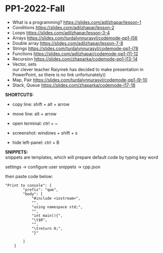 # PP1-2022-Fall

- What is a programming?
https://slides.com/adilzhapar/lesson-1
- Conditions
https://slides.com/adilzhapar/lesson-2
- Loops
https://slides.com/adilzhapar/lesson-3-4
- Arrays
https://slides.com/turdalynnurasyl/codemode-pp1-l56
- Double array
https://slides.com/adilzhapar/lesson-7-8
- Strings
https://slides.com/turdalynnurasyl/codemode-pp1-l78
- Functions
https://slides.com/adilzhapar/codemode-pp1-l11-12
- Recursion
https://slides.com/zhaparka/codemode-pp1-l13-14
- Vector, sets <br>
our clever teacher Raiymek has decided to make presentation in PowerPoint, so there is no link unfortunately))
- Map, Pair
https://slides.com/turdalynnurasyl/codemode-pp1-l9-10
- Stack, Queue
https://slides.com/zhaparka/codemode-l17-18

**SHORTCUTS:**

- copy line: shift + alt + arrow

- move line: alt + arrow

- open terminal: ctrl + ~

- screenshot: windows + shift + s

- hide left-panel: ctrl + B


**SNIPPETS:** <br> 
snippets are templates, which will prepare default code by typing key word

settings -> configure user snippets -> cpp.json

then paste code below:
```
"Print to console": {
		"prefix": "qwe",
		"body": [
			"#include <iostream>",
			"",
			"using namespace std;",
			"",
			"int main(){",
			"\t$0",
			"",
			"\treturn 0;",
			"}"

		]
	}
```
